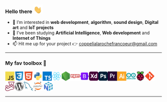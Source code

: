 ### Hello there <img src='https://github.com/Copp31/Copp31/blob/main/waving.gif' width='30px'>


- 👀 I’m interested in **web development**, **algorithm**, **sound design**, **Digital art** and **IoT projects**
- 🌱 I’ve been studying **Artificial Intelligence**, **Web development** and **Internet of Things**
- 📫 Hit me up for your project :point_right: coppelialarochefrancoeur@gmail.com

---

### My fav toolbox :toolbox:

<img src="https://github.com/devicons/devicon/blob/master/icons/javascript/javascript-original.svg" width="30px"><img src="https://github.com/devicons/devicon/blob/master/icons/css3/css3-original.svg" width="30px"><img src="https://github.com/devicons/devicon/blob/master/icons/html5/html5-plain.svg" width="30px"><img src="https://github.com/devicons/devicon/blob/master/icons/python/python-original.svg" width="30px"><img src="https://github.com/devicons/devicon/blob/master/icons/typescript/typescript-plain.svg" width="30px"><img src="https://github.com/devicons/devicon/blob/master/icons/react/react-original.svg" width="30px"><img src="https://github.com/devicons/devicon/blob/master/icons/nodejs/nodejs-original.svg" width="30px"><img src="https://github.com/devicons/devicon/blob/master/icons/npm/npm-original-wordmark.svg" width="30px"><img src="https://github.com/devicons/devicon/blob/master/icons/bootstrap/bootstrap-original.svg" width="30px"><img src="https://github.com/devicons/devicon/blob/master/icons/xd/xd-plain.svg" width="30px"><img src="https://github.com/devicons/devicon/blob/master/icons/photoshop/photoshop-plain.svg" width="30px"><img src="https://github.com/devicons/devicon/blob/master/icons/premierepro/premierepro-plain.svg" width="30px"><img src="https://github.com/devicons/devicon/blob/master/icons/illustrator/illustrator-plain.svg" width="30px"><img src="https://github.com/devicons/devicon/blob/master/icons/arduino/arduino-original-wordmark.svg" width="30px"><img src="https://github.com/devicons/devicon/blob/master/icons/raspberrypi/raspberrypi-original.svg" width="30px"><img src="https://github.com/devicons/devicon/blob/master/icons/git/git-original.svg" width="30px"><img src="https://github.com/devicons/devicon/blob/master/icons/jest/jest-plain.svg" width="30px"><img src="https://github.com/devicons/devicon/blob/master/icons/wordpress/wordpress-plain.svg" width="30px"><img src="https://github.com/devicons/devicon/blob/master/icons/mysql/mysql-original.svg" width="30px"><img src="https://github.com/devicons/devicon/blob/master/icons/jupyter/jupyter-original-wordmark.svg" width="30px">
<img src="https://github.com/devicons/devicon/blob/master/icons/numpy/numpy-original.svg" width="30px">


---
